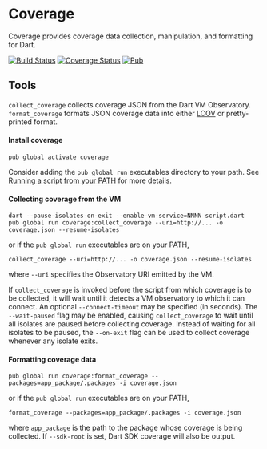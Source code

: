 Coverage
========

Coverage provides coverage data collection, manipulation, and formatting for
Dart.

[![Build Status](https://travis-ci.org/dart-lang/coverage.svg?branch=master)](https://travis-ci.org/dart-lang/coverage)
[![Coverage Status](https://coveralls.io/repos/dart-lang/coverage/badge.svg?branch=master)](https://coveralls.io/r/dart-lang/coverage)
[![Pub](https://img.shields.io/pub/v/coverage.svg)](https://pub.dartlang.org/packages/coverage)


Tools
-----
`collect_coverage` collects coverage JSON from the Dart VM Observatory.
`format_coverage` formats JSON coverage data into either
[LCOV](http://ltp.sourceforge.net/coverage/lcov.php) or pretty-printed format.

#### Install coverage

    pub global activate coverage

Consider adding the `pub global run` executables directory to your path.
See [Running a script from your PATH](https://www.dartlang.org/tools/pub/cmd/pub-global.html#running-a-script-from-your-path)
for more details.

#### Collecting coverage from the VM

```
dart --pause-isolates-on-exit --enable-vm-service=NNNN script.dart
pub global run coverage:collect_coverage --uri=http://... -o coverage.json --resume-isolates
```

or if the `pub global run` executables are on your PATH,

```
collect_coverage --uri=http://... -o coverage.json --resume-isolates
```

where `--uri` specifies the Observatory URI emitted by the VM.

If `collect_coverage` is invoked before the script from which coverage is to be
collected, it will wait until it detects a VM observatory to which it can
connect. An optional `--connect-timeout` may be specified (in seconds).  The
`--wait-paused` flag may be enabled, causing `collect_coverage` to wait until
all isolates are paused before collecting coverage.
Instead of waiting for all isolates to be paused, the `--on-exit` flag can be
used to collect coverage whenever any isolate exits.

#### Formatting coverage data

```
pub global run coverage:format_coverage --packages=app_package/.packages -i coverage.json
```

or if the `pub global run` executables are on your PATH,

```
format_coverage --packages=app_package/.packages -i coverage.json
```

where `app_package` is the path to the package whose coverage is being
collected. If `--sdk-root` is set, Dart SDK coverage will also be output.
